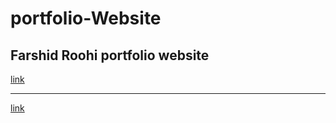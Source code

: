 # portfolio-Website
## Farshid Roohi portfolio website
<a href="http://farshid-roohi.ir">link</a><br><hr>
<a href="https://farshidroohi.github.io/">link</a>
